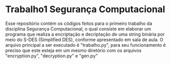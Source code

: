 # Trabalho1 Segurança Computacional
Esse repositório contém os códigos feitos para o primeiro trabalho da disciplina Segurança Computacional, o qual consiste em elaborar um programa que realiza a  encriptação e decriptação  de uma string binária por meio  do S-DES (Simplified DES), conforme apresentado em sala de aula.
O arquivo principal a ser executado é "trabalho.py", para seu funcionamento é preciso que este esteja em um mesmo diretório com os arquivos "encryption.py", "decryption.py" e "gen.py"

